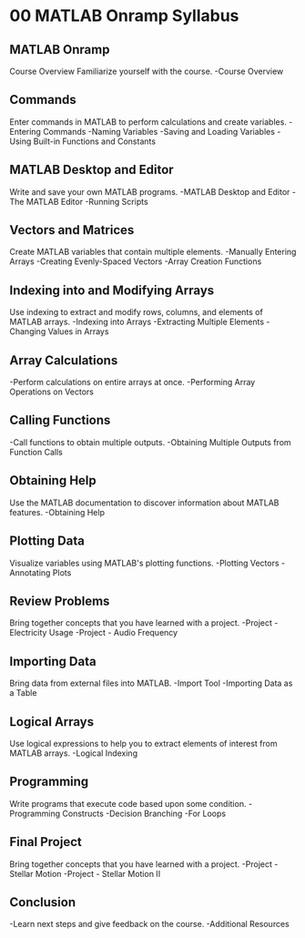 # 00 MATLAB Onramp Syllabus

## MATLAB Onramp
Course Overview
Familiarize yourself with the course.
-Course Overview


## Commands
Enter commands in MATLAB to perform calculations and create variables.
-Entering Commands 
-Naming Variables 
-Saving and Loading Variables
-Using Built-in Functions and Constants


## MATLAB Desktop and Editor
Write and save your own MATLAB programs.
-MATLAB Desktop and Editor
-The MATLAB Editor
-Running Scripts


## Vectors and Matrices
Create MATLAB variables that contain multiple elements.
-Manually Entering Arrays
-Creating Evenly-Spaced Vectors
-Array Creation Functions


## Indexing into and Modifying Arrays
Use indexing to extract and modify rows, columns, and elements of MATLAB arrays.
-Indexing into Arrays
-Extracting Multiple Elements
-Changing Values in Arrays


## Array Calculations
-Perform calculations on entire arrays at once.
-Performing Array Operations on Vectors


## Calling Functions
-Call functions to obtain multiple outputs.
-Obtaining Multiple Outputs from Function Calls


## Obtaining Help
Use the MATLAB documentation to discover information about MATLAB features.
-Obtaining Help


## Plotting Data
Visualize variables using MATLAB's plotting functions.
-Plotting Vectors
-Annotating Plots


## Review Problems
Bring together concepts that you have learned with a project.
-Project - Electricity Usage
-Project - Audio Frequency


## Importing Data
Bring data from external files into MATLAB.
-Import Tool
-Importing Data as a Table


## Logical Arrays
Use logical expressions to help you to extract elements of interest from MATLAB arrays.
-Logical Indexing


## Programming
Write programs that execute code based upon some condition.
-Programming Constructs
-Decision Branching
-For Loops


## Final Project
Bring together concepts that you have learned with a project.
-Project - Stellar Motion
-Project - Stellar Motion II


## Conclusion
-Learn next steps and give feedback on the course.
-Additional Resources

